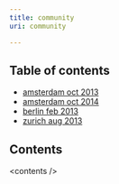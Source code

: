 ```yaml
---
title: community
uri: community

---
```

## <span>Table of contents</span>

-   [amsterdam oct 2013](/community/amsterdam_oct_2013)
-   [amsterdam oct 2014](/community/amsterdam_oct_2014)
-   [berlin feb 2013](/community/berlin_feb_2013)
-   [zurich aug 2013](/community/zurich_aug_2013)

## <span>Contents</span>

\<contents /\>